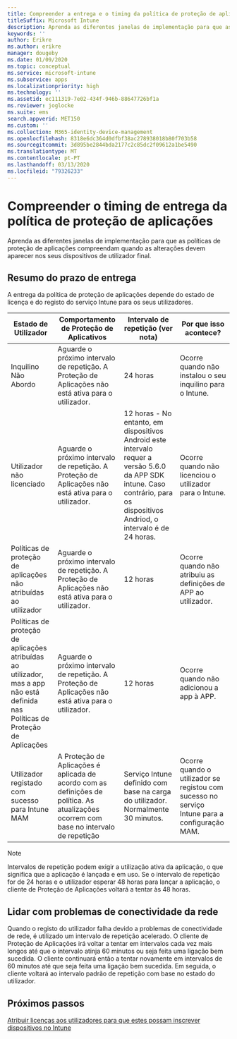 ```yaml
---
title: Compreender a entrega e o timing da política de proteção de aplicações
titleSuffix: Microsoft Intune
description: Aprenda as diferentes janelas de implementação para que as políticas de proteção de aplicações compreendam quando as alterações devem aparecer nos seus dispositivos de utilizador final.
keywords: ''
author: Erikre
ms.author: erikre
manager: dougeby
ms.date: 01/09/2020
ms.topic: conceptual
ms.service: microsoft-intune
ms.subservice: apps
ms.localizationpriority: high
ms.technology: ''
ms.assetid: ec111319-7e02-434f-946b-88647726bf1a
ms.reviewer: joglocke
ms.suite: ems
search.appverid: MET150
ms.custom: ''
ms.collection: M365-identity-device-management
ms.openlocfilehash: 8318e6dc364d0dfbf38ac278938018b80f703b58
ms.sourcegitcommit: 3d895be2844bda2177c2c85dc2f09612a1be5490
ms.translationtype: MT
ms.contentlocale: pt-PT
ms.lasthandoff: 03/13/2020
ms.locfileid: "79326233"
---
```

# <a name="understand-app-protection-policy-delivery-timing"></a>Compreender o timing de entrega da política de proteção de aplicações

Aprenda as diferentes janelas de implementação para que as políticas de proteção de aplicações compreendam quando as alterações devem aparecer nos seus dispositivos de utilizador final.

## <a name="delivery-timing-summary"></a>Resumo do prazo de entrega

A entrega da política de proteção de aplicações depende do estado de licença e do registo do serviço Intune para os seus utilizadores.  

|    Estado de Utilizador    |    Comportamento de Proteção de Aplicativos     |    Intervalo de repetição (ver nota)    |    Por que isso acontece?    |
|-----------------------------------------------------|-------------------------------------------------------------------------------------------------|--------------------------------------------------------------------------------------|-----------------------------------------------------------------------------------------------------------|
|    Inquilino Não Abordo    |    Aguarde o próximo intervalo de repetição.  A Proteção de Aplicações não está ativa para o utilizador.    |    24 horas    |    Ocorre quando não instalou o seu inquilino para o Intune.    |
|    Utilizador não licenciado     |    Aguarde o próximo intervalo de repetição.  A Proteção de Aplicações não está ativa para o utilizador.     |    12 horas - No entanto, em dispositivos Android este intervalo requer a versão 5.6.0 da APP SDK intune. Caso contrário, para os dispositivos Andriod, o intervalo é de 24 horas.   |    Ocorre quando não licenciou o utilizador para o Intune.    |
|    Políticas de proteção de aplicações não atribuídas ao utilizador    |    Aguarde o próximo intervalo de repetição.  A Proteção de Aplicações não está ativa para o utilizador.    |    12 horas        |    Ocorre quando não atribuiu as definições de APP ao utilizador.    |
|    Políticas de proteção de aplicações atribuídas ao utilizador, mas a app não está definida nas Políticas de Proteção de Aplicações   |    Aguarde o próximo intervalo de repetição.  A Proteção de Aplicações não está ativa para o utilizador.    |    12 horas        |    Ocorre quando não adicionou a app à APP.    |
|    Utilizador registado com sucesso para Intune MAM    |    A Proteção de Aplicações é aplicada de acordo com as definições de política.    As atualizações ocorrem com base no intervalo de repetição    |    Serviço Intune definido com base na carga do utilizador.    Normalmente 30 minutos.     |    Ocorre quando o utilizador se registou com sucesso no serviço Intune para a configuração MAM.    |

> [!NOTE]
> Intervalos de repetição podem exigir a utilização ativa da aplicação, o que significa que a aplicação é lançada e em uso.  Se o intervalo de repetição for de 24 horas e o utilizador esperar 48 horas para lançar a aplicação, o cliente de Proteção de Aplicações voltará a tentar às 48 horas.

## <a name="handling-network-connectivity-issues"></a>Lidar com problemas de conectividade da rede

Quando o registo do utilizador falha devido a problemas de conectividade de rede, é utilizado um intervalo de repetição acelerado.  O cliente de Proteção de Aplicações irá voltar a tentar em intervalos cada vez mais longos até que o intervalo atinja 60 minutos ou seja feita uma ligação bem sucedida.  O cliente continuará então a tentar novamente em intervalos de 60 minutos até que seja feita uma ligação bem sucedida. Em seguida, o cliente voltará ao intervalo padrão de repetição com base no estado do utilizador.

## <a name="next-steps"></a>Próximos passos

[Atribuir licenças aos utilizadores para que estes possam inscrever dispositivos no Intune](../fundamentals/licenses-assign.md)

